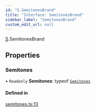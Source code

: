 ```yaml
---
id: "S.SemitonesBrand"
title: "Interface: SemitonesBrand"
sidebar_label: "SemitonesBrand"
custom_edit_url: null
---
```


[S](../namespaces/S.md).SemitonesBrand

## Properties

### Semitones

• `Readonly` **Semitones**: typeof [`Semitones`](S.SemitonesBrand.md#semitones)

#### Defined in

[semitones.ts:13](https://github.com/noriapi/brand-music/blob/8bafdc9/src/semitones.ts#L13)
